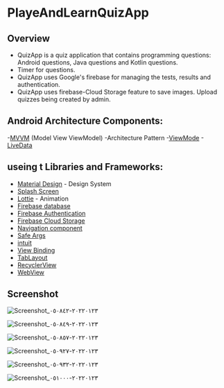 # PlayeAndLearnQuizApp
## Overview
- QuizApp is a quiz application that contains programming questions:  Android questions, Java questions and Kotlin questions.
- Timer for questions.
- QuizApp uses Google's firebase for managing the tests, results and authentication.
- QuizApp uses firebase-Cloud Storage feature to save images. Upload quizzes being created by admin.

## Android Architecture Components:
-[MVVM](https://developer.android.com/topic/libraries/architecture/viewmodel) (Model View ViewModel) -Architecture Pattern
-[ViewMode](https://developer.android.com/topic/libraries/architecture/viewmodel)
-[LiveData](https://developer.android.com/topic/libraries/architecture/livedata)

## useing t Libraries and Frameworks:
- [Material Design](https://material.io/design) - Design System
- [Splash Screen](https://developer.android.com/reference/android/window/SplashScreen)
- [Lottie](https://github.com/airbnb/lottie-android) - Animation
- [Firebase database](https://firebase.google.com/docs) 
- [Firebase Authentication](https://firebase.google.com/docs/auth)
- [Firebase Cloud Storage](https://firebase.google.com/products/storage)
- [Navigation component](https://developer.android.com/guide/navigation/navigation-getting-started)
- [Safe Args](https://developer.android.com/guide/navigation/navigation-pass-data#Safe-args)
- [intuit](https://github.com/intuit/sdp)
- [View Binding](https://developer.android.com/topic/libraries/view-binding)
- [TabLayout](https://developer.android.com/reference/com/google/android/material/tabs/TabLayout)
- [RecyclerView](https://developer.android.com/reference/kotlin/androidx/recyclerview/widget/RecyclerView)
- [WebView](https://developer.android.com/reference/android/webkit/WebView)

## Screenshot

![Screenshot_٢٠٢٢٠١٢٣-٠٥٠٨٤٢](https://user-images.githubusercontent.com/88562339/150712478-75e5d615-d6a7-4223-9b37-c022c708cd9a.jpg)

![Screenshot_٢٠٢٢٠١٢٣-٠٥٠٨٤٩](https://user-images.githubusercontent.com/88562339/150712461-02cc2c79-071f-4203-9ff3-567dae1fda31.jpg)

![Screenshot_٢٠٢٢٠١٢٣-٠٥٠٨٥٧](https://user-images.githubusercontent.com/88562339/150712505-5540db4d-1d19-4f29-bd3d-3e8e3058603e.jpg)

![Screenshot_٢٠٢٢٠١٢٣-٠٥٠٩٢٧](https://user-images.githubusercontent.com/88562339/150712519-28a4d8d1-8db2-45d6-9886-3a03777f0db6.jpg)

![Screenshot_٢٠٢٢٠١٢٣-٠٥٠٩٣٢](https://user-images.githubusercontent.com/88562339/150712537-35adf7a6-68ef-4f25-8100-1c5ff1fef79f.jpg)

![Screenshot_٢٠٢٢٠١٢٣-٠٥١٠٠٠](https://user-images.githubusercontent.com/88562339/150712554-c10414d4-3f2d-4aff-bcf1-e3cbe26c3f36.jpg)



